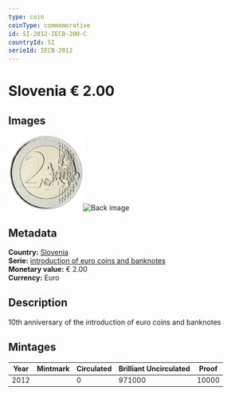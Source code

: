 ```yaml
---
type: coin
coinType: commemorative
id: SI-2012-IECB-200-C
countryId: SI
serieId: IECB-2012
---
```


# Slovenia € 2.00

## Images

<img src="../../Images/common-2007-200.webp" height="150" alt="Front image"><img src="Images/SI-2012-200-000.webp" height="150" alt="Back image">

## Metadata

**Country:** [Slovenia](../../Countries/Slovenia/index.md)\
**Serie:** [introduction of euro coins and banknotes](index.md)\
**Monetary value:** € 2.00\
**Currency:** Euro

## Description

10th anniversary of the introduction of euro coins and banknotes

## Mintages

| Year | Mintmark | Circulated | Brilliant Uncirculated | Proof |
| ---- | -------- | ---------- | ---------------------- | ----- |
| 2012 |          | 0          | 971000                 | 10000 |

